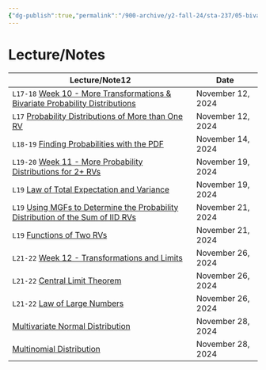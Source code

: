 ```yaml
---
{"dg-publish":true,"permalink":"/900-archive/y2-fall-24/sta-237/05-bivariate-probability-distributions/5-bivariate-probability-distributions/","tags":["#module","#university","stats"],"created":"2024-11-17T18:31:11.429-08:00","updated":"2024-12-06T04:39:40.000-08:00"}
---
```



# Lecture/Notes

<div><table class="dataview table-view-table"><thead class="table-view-thead"><tr class="table-view-tr-header"><th class="table-view-th"><span>Lecture/Note</span><span class="dataview small-text">12</span></th><th class="table-view-th"><span>Date</span></th></tr></thead><tbody class="table-view-tbody"><tr><td><span> <code class="code-styler-inline">L17-18</code> <a data-tooltip-position="top" aria-label="900 Archive/Y2 Fall 24/STA237/05 Bivariate Probability Distributions/Week 10 - More Transformations &amp; Bivariate Probability Distributions.md" data-href="900 Archive/Y2 Fall 24/STA237/05 Bivariate Probability Distributions/Week 10 - More Transformations &amp; Bivariate Probability Distributions.md" href="900 Archive/Y2 Fall 24/STA237/05 Bivariate Probability Distributions/Week 10 - More Transformations &amp; Bivariate Probability Distributions.md" class="internal-link" target="_blank" rel="noopener nofollow">Week 10 - More Transformations &amp; Bivariate Probability Distributions</a></span></td><td>November 12, 2024</td></tr><tr><td><span> <code class="code-styler-inline">L17</code> <a data-tooltip-position="top" aria-label="900 Archive/Y2 Fall 24/STA237/05 Bivariate Probability Distributions/Probability Distributions of More than One RV.md" data-href="900 Archive/Y2 Fall 24/STA237/05 Bivariate Probability Distributions/Probability Distributions of More than One RV.md" href="900 Archive/Y2 Fall 24/STA237/05 Bivariate Probability Distributions/Probability Distributions of More than One RV.md" class="internal-link" target="_blank" rel="noopener nofollow">Probability Distributions of More than One RV</a></span></td><td>November 12, 2024</td></tr><tr><td><span> <code class="code-styler-inline">L18-19</code> <a data-tooltip-position="top" aria-label="900 Archive/Y2 Fall 24/STA237/05 Bivariate Probability Distributions/Finding Probabilities with the PDF.md" data-href="900 Archive/Y2 Fall 24/STA237/05 Bivariate Probability Distributions/Finding Probabilities with the PDF.md" href="900 Archive/Y2 Fall 24/STA237/05 Bivariate Probability Distributions/Finding Probabilities with the PDF.md" class="internal-link" target="_blank" rel="noopener nofollow">Finding Probabilities with the PDF</a></span></td><td>November 14, 2024</td></tr><tr><td><span> <code class="code-styler-inline">L19-20</code> <a data-tooltip-position="top" aria-label="900 Archive/Y2 Fall 24/STA237/05 Bivariate Probability Distributions/Week 11 - More Probability Distributions for 2+ RVs.md" data-href="900 Archive/Y2 Fall 24/STA237/05 Bivariate Probability Distributions/Week 11 - More Probability Distributions for 2+ RVs.md" href="900 Archive/Y2 Fall 24/STA237/05 Bivariate Probability Distributions/Week 11 - More Probability Distributions for 2+ RVs.md" class="internal-link" target="_blank" rel="noopener nofollow">Week 11 - More Probability Distributions for 2+ RVs</a></span></td><td>November 19, 2024</td></tr><tr><td><span> <code class="code-styler-inline">L19</code> <a data-tooltip-position="top" aria-label="900 Archive/Y2 Fall 24/STA237/05 Bivariate Probability Distributions/Law of Total Expectation and Variance.md" data-href="900 Archive/Y2 Fall 24/STA237/05 Bivariate Probability Distributions/Law of Total Expectation and Variance.md" href="900 Archive/Y2 Fall 24/STA237/05 Bivariate Probability Distributions/Law of Total Expectation and Variance.md" class="internal-link" target="_blank" rel="noopener nofollow">Law of Total Expectation and Variance</a></span></td><td>November 19, 2024</td></tr><tr><td><span> <code class="code-styler-inline">L19</code> <a data-tooltip-position="top" aria-label="900 Archive/Y2 Fall 24/STA237/05 Bivariate Probability Distributions/Using MGFs to Determine the Probability Distribution of the Sum of IID RVs.md" data-href="900 Archive/Y2 Fall 24/STA237/05 Bivariate Probability Distributions/Using MGFs to Determine the Probability Distribution of the Sum of IID RVs.md" href="900 Archive/Y2 Fall 24/STA237/05 Bivariate Probability Distributions/Using MGFs to Determine the Probability Distribution of the Sum of IID RVs.md" class="internal-link" target="_blank" rel="noopener nofollow">Using MGFs to Determine the Probability Distribution of the Sum of IID RVs</a></span></td><td>November 21, 2024</td></tr><tr><td><span> <code class="code-styler-inline">L19</code> <a data-tooltip-position="top" aria-label="900 Archive/Y2 Fall 24/STA237/05 Bivariate Probability Distributions/Functions of Two RVs.md" data-href="900 Archive/Y2 Fall 24/STA237/05 Bivariate Probability Distributions/Functions of Two RVs.md" href="900 Archive/Y2 Fall 24/STA237/05 Bivariate Probability Distributions/Functions of Two RVs.md" class="internal-link" target="_blank" rel="noopener nofollow">Functions of Two RVs</a></span></td><td>November 21, 2024</td></tr><tr><td><span> <code class="code-styler-inline">L21-22</code> <a data-tooltip-position="top" aria-label="900 Archive/Y2 Fall 24/STA237/05 Bivariate Probability Distributions/Week 12 - Transformations and Limits.md" data-href="900 Archive/Y2 Fall 24/STA237/05 Bivariate Probability Distributions/Week 12 - Transformations and Limits.md" href="900 Archive/Y2 Fall 24/STA237/05 Bivariate Probability Distributions/Week 12 - Transformations and Limits.md" class="internal-link" target="_blank" rel="noopener nofollow">Week 12 - Transformations and Limits</a></span></td><td>November 26, 2024</td></tr><tr><td><span> <code class="code-styler-inline">L21-22</code> <a data-tooltip-position="top" aria-label="900 Archive/Y2 Fall 24/STA237/05 Bivariate Probability Distributions/Central Limit Theorem.md" data-href="900 Archive/Y2 Fall 24/STA237/05 Bivariate Probability Distributions/Central Limit Theorem.md" href="900 Archive/Y2 Fall 24/STA237/05 Bivariate Probability Distributions/Central Limit Theorem.md" class="internal-link" target="_blank" rel="noopener nofollow">Central Limit Theorem</a></span></td><td>November 26, 2024</td></tr><tr><td><span> <code class="code-styler-inline">L21-22</code> <a data-tooltip-position="top" aria-label="900 Archive/Y2 Fall 24/STA237/05 Bivariate Probability Distributions/Law of Large Numbers.md" data-href="900 Archive/Y2 Fall 24/STA237/05 Bivariate Probability Distributions/Law of Large Numbers.md" href="900 Archive/Y2 Fall 24/STA237/05 Bivariate Probability Distributions/Law of Large Numbers.md" class="internal-link" target="_blank" rel="noopener nofollow">Law of Large Numbers</a></span></td><td>November 26, 2024</td></tr><tr><td><span><a data-tooltip-position="top" aria-label="900 Archive/Y2 Fall 24/STA237/05 Bivariate Probability Distributions/Multivariate Normal Distribution.md" data-href="900 Archive/Y2 Fall 24/STA237/05 Bivariate Probability Distributions/Multivariate Normal Distribution.md" href="900 Archive/Y2 Fall 24/STA237/05 Bivariate Probability Distributions/Multivariate Normal Distribution.md" class="internal-link" target="_blank" rel="noopener nofollow">Multivariate Normal Distribution</a></span></td><td>November 28, 2024</td></tr><tr><td><span><a data-tooltip-position="top" aria-label="900 Archive/Y2 Fall 24/STA237/05 Bivariate Probability Distributions/Multinomial Distribution.md" data-href="900 Archive/Y2 Fall 24/STA237/05 Bivariate Probability Distributions/Multinomial Distribution.md" href="900 Archive/Y2 Fall 24/STA237/05 Bivariate Probability Distributions/Multinomial Distribution.md" class="internal-link" target="_blank" rel="noopener nofollow">Multinomial Distribution</a></span></td><td>November 28, 2024</td></tr></tbody></table></div>

